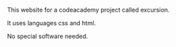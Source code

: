 This website for a codeacademy project called excursion.

It uses languages css and html.

No special software needed.

